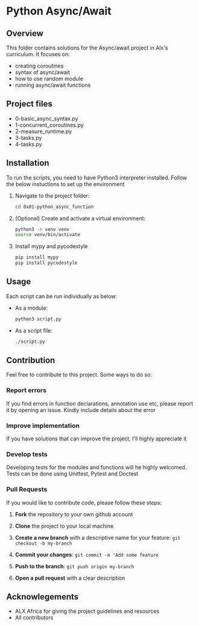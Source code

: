 # Python Async/Await

## Overview

This folder contains solutions for the Async/await project in Alx's curriculum.
It focuses on:
* creating coroutines
* syntax of async/await
* how to use random module
* running async/await functions


## Project files
- 0-basic_async_syntax.py
- 1-concurrent_coroutines.py
- 2-measure_runtime.py
- 3-tasks.py
- 4-tasks.py

## Installation

To run the scripts, you need to have Python3 interpreter installed. Follow the below instuctions to set up the environment

1. Navigate to the project folder:
    ```sh
    cd 0x01-python_async_function
    ```

2. (Optional) Create and activate a virtual environment:
    ```sh
    python3 -m venv venv
    source venv/bin/activate
    ```

3. Install mypy and pycodestyle
    ```sh
    pip install mypy
    pip install pycodestyle
    ```


## Usage

Each script can be run individually as below:

- As a module:
    ```sh
    python3 script.py
    ```

- As a script file:
    ```sh
    ./script.py
    ```


## Contribution

Feel free to contribute to this project. Some ways to do so:

### Report errors

If you find errors in function declarations, annotation use etc, please report it
by opening an issue. Kindly include details about the error

### Improve implementation

If you have solutions that can improve the project, I'll highly appreciate it

### Develop tests

Developing tests for the modules and functions will he highly welcomed. Tests can be done
using Unittest, Pytest and Doctest

### Pull Requests

If you would like to contribute code, please follow these steps:

1. **Fork** the repository to your own github account

2. **Clone** the project to your local machine

3. **Create a new branch** with a descriptive name for your feature: `git checkout -b my-branch`

4.  **Commit your changes**: `git commit -m 'Add some feature`

5. **Push to the branch**: `git push origin my-branch`

6. **Open a pull request** with a clear description


## Acknowlegements

* ALX Africa for giving the project guidelines and resources
* All contributors
